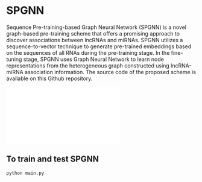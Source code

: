# SPGNN
Sequence Pre-training-based Graph Neural Network (SPGNN) is a novel graph-based pre-training scheme that offers a promising approach to discover associations between lncRNAs and miRNAs. SPGNN utilizes a sequence-to-vector technique to generate pre-trained embeddings based on the sequences of all RNAs during the pre-training stage. In the fine-tuning stage, SPGNN uses Graph Neural Network to learn node representations from the heterogeneous graph constructed using lncRNA-miRNA association information. The source code of the proposed scheme is available on this Github repository.

![A detailed overview of our proposed \ours{} scheme which includes the $k$-mers processing, pre-training and fine-tuning stages](/images/cerna.pdf)

## To train and test SPGNN
`python main.py`

